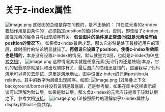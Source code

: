 # 关于z-index属性

![image.png](https://cdn.nlark.com/yuque/0/2020/png/1343283/1591855325199-139008e0-ac05-464e-8b96-8e09e6dda95f.png#align=left&display=inline&height=334&margin=%5Bobject%20Object%5D&name=image.png&originHeight=668&originWidth=994&size=580096&status=done&style=none&width=497)
这张图的总结是存在问题的，是不正确的：
(1)任意元素的z-index要起作用是由条件的：必须指定position的值(非static)。否则，即使给了z-index属性元素的层叠只与出现顺序有关。**假设图片的条件是正常流(也就是元素没有给position的情况下)**，如果负z-index最后才现，那么它必然是处于最接近用户的顶层，此时图片的结论明显就错了。**再假设它设置了position，使得z-index生效图也是错的**，本身没有设置z-index的情况，默认就是为0层，也就是z-index为0([参考文档](https://developer.mozilla.org/en-US/docs/Web/CSS/CSS_Positioning/Understanding_z_index/Adding_z-index))。
![image.png](https://cdn.nlark.com/yuque/0/2020/png/1343283/1591874993096-65ebcaf6-6c06-4ca1-b3f4-7987001acc24.png#align=left&display=inline&height=231&margin=%5Bobject%20Object%5D&name=image.png&originHeight=279&originWidth=900&size=32025&status=done&style=stroke&width=746)
这种情况其实就是任意元素(无论行内还是块级)本身，它们的层叠顺序就是只和出现顺序有关，最后图片的总结还是错的。这里我写了代码演示可以拷贝去测试，这里是[演示地址](https://cendeal.github.io/Stack_context/)。图中设置z-index的元素position为relative。其中的数字为层级出现顺序。如图:
![image.png](https://cdn.nlark.com/yuque/0/2020/png/1343283/1591874332016-3d13fdab-a444-4514-bacc-abcd064a7242.png#align=left&display=inline&height=649&margin=%5Bobject%20Object%5D&name=image.png&originHeight=880&originWidth=1011&size=63451&status=done&style=shadow&width=746)
(2)层叠上下文background/border并没有说明是最底层，还是参考层，如果在图中这样表示应该可以理解为默认层，如果是默认层，那么负z-index的元素应该是置于该默认层之下，参考文档[链接](https://developer.mozilla.org/zh-CN/docs/Web/Guide/CSS/Understanding_z_index/Adding_z-index)。
![image.png](https://cdn.nlark.com/yuque/0/2020/png/1343283/1591872149979-c7f3e17e-bc97-4f2c-a2a3-ecefb6ba0eca.png#align=left&display=inline&height=432&margin=%5Bobject%20Object%5D&name=image.png&originHeight=466&originWidth=804&size=26172&status=done&style=shadow&width=746)
(3)按照图片的理解似乎z-index属性与display和float不能共存。